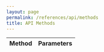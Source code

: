 ```yaml
---
layout: page
permalink: /references/api/methods
title: API Methods
---
```


<table class="table">
  <thead>
    <tr><th>Method</th><th>Parameters</th></tr>
  </thead>
  <tbody>
  </tbody>
</table>
<script src="https://raw.githubusercontent.com/jcorporation/myMPD/devel/htdocs/js/apidoc.js"></script>  
<script src="https://raw.githubusercontent.com/jcorporation/myMPD/devel/htdocs/test/apidoc.js"></script>
